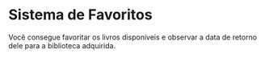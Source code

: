 # Sistema de Favoritos
 Você consegue favoritar os livros disponíveis e observar a data de retorno dele para a biblioteca adquirida.
